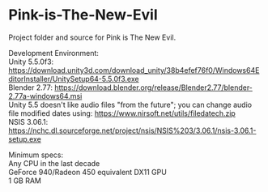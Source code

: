 # Pink-is-The-New-Evil
Project folder and source for Pink is The New Evil.  
  
Development Environment:  
Unity 5.5.0f3: https://download.unity3d.com/download_unity/38b4efef76f0/Windows64EditorInstaller/UnitySetup64-5.5.0f3.exe  
Blender 2.77: https://download.blender.org/release/Blender2.77/blender-2.77a-windows64.msi  
Unity 5.5 doesn't like audio files "from the future"; you can change audio file modified dates using: https://www.nirsoft.net/utils/filedatech.zip  
NSIS 3.06.1: https://nchc.dl.sourceforge.net/project/nsis/NSIS%203/3.06.1/nsis-3.06.1-setup.exe
  
Minimum specs:  
Any CPU in the last decade  
GeForce 940/Radeon 450 equivalent DX11 GPU  
1 GB RAM  
